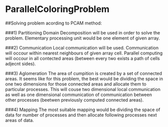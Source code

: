 # ParallelColoringProblem

##Solving problem acording to PCAM method:

###1) Partitioning
  Domain Decomposition will be used in order to solve the problem. Elementary processing unit would be one element of given array. 

###2) Communication
  Local communication will be used. Communication will occour within nearest neighbours of given array cell. Parallel computing 
  will occour in all contected areas (between every two exists a path of cells adjecnt sides). 
     
###3) Aglomeration
  The area of cumpition is created by a set of connected areas. It seems like for this problem, the best would be dividing
  the space in one two dimensions for those connected areas and allocate them to particular processes. 
  This will couse two dimensional local communication as well as one dimensional communication of communication between
  other processes (beetwen previously computed connected areas).

###4) Mapping
  The most suitable mapping would be dividing the space of data for number of processes and then allocate following processes
  next areas of data.
